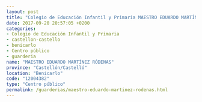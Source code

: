 ```yaml
---
layout: post
title: "Colegio de Educación Infantil y Primaria MAESTRO EDUARDO MARTÍNEZ RÓDENAS"
date: 2017-09-20 20:57:05 +0200
categories:
- Colegio de Educación Infantil y Primaria
- castellon-castello
- benicarlo
- Centro público
- guarderia
name: "MAESTRO EDUARDO MARTÍNEZ RÓDENAS"
province: "Castellón/Castelló"
location: "Benicarlo"
code: "12004382"
type: "Centro público"
permalink: /guarderias/maestro-eduardo-martinez-rodenas.html
---
```

